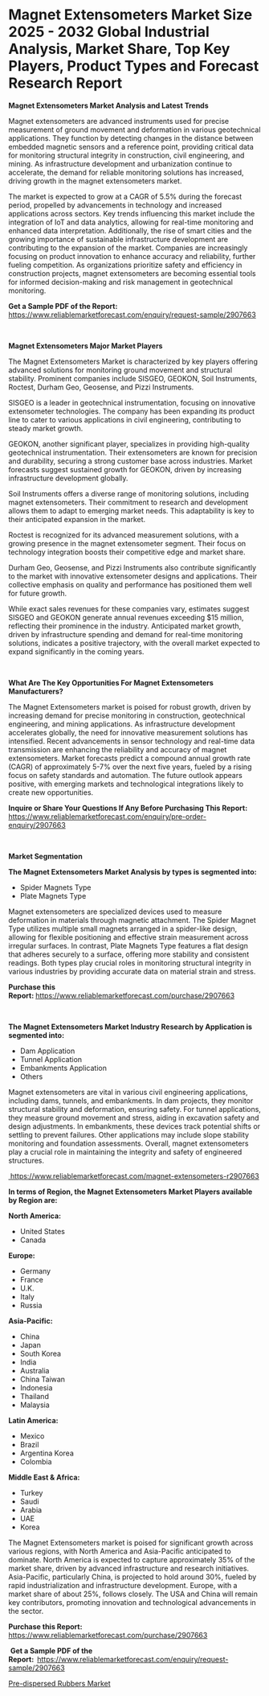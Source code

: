 <p><h1>Magnet Extensometers Market Size 2025 - 2032 Global Industrial Analysis, Market Share, Top Key Players, Product Types and Forecast Research Report</h1></p><p><strong>Magnet Extensometers Market Analysis and Latest Trends</strong></p>
<p><p>Magnet extensometers are advanced instruments used for precise measurement of ground movement and deformation in various geotechnical applications. They function by detecting changes in the distance between embedded magnetic sensors and a reference point, providing critical data for monitoring structural integrity in construction, civil engineering, and mining. As infrastructure development and urbanization continue to accelerate, the demand for reliable monitoring solutions has increased, driving growth in the magnet extensometers market.</p><p>The market is expected to grow at a CAGR of 5.5% during the forecast period, propelled by advancements in technology and increased applications across sectors. Key trends influencing this market include the integration of IoT and data analytics, allowing for real-time monitoring and enhanced data interpretation. Additionally, the rise of smart cities and the growing importance of sustainable infrastructure development are contributing to the expansion of the market. Companies are increasingly focusing on product innovation to enhance accuracy and reliability, further fueling competition. As organizations prioritize safety and efficiency in construction projects, magnet extensometers are becoming essential tools for informed decision-making and risk management in geotechnical monitoring.</p></p>
<p><strong>Get a Sample PDF of the Report:&nbsp;</strong> <a href="https://www.reliablemarketforecast.com/enquiry/request-sample/2907663?utm_campaign=3089&utm_medium=2&utm_source=Github&utm_content=ia&utm_term=12032025&utm_id=magnet-extensometers">https://www.reliablemarketforecast.com/enquiry/request-sample/2907663</a></p>
<p>&nbsp;</p>
<p><strong>Magnet Extensometers Major Market Players</strong></p>
<p><p>The Magnet Extensometers Market is characterized by key players offering advanced solutions for monitoring ground movement and structural stability. Prominent companies include SISGEO, GEOKON, Soil Instruments, Roctest, Durham Geo, Geosense, and Pizzi Instruments. </p><p>SISGEO is a leader in geotechnical instrumentation, focusing on innovative extensometer technologies. The company has been expanding its product line to cater to various applications in civil engineering, contributing to steady market growth. </p><p>GEOKON, another significant player, specializes in providing high-quality geotechnical instrumentation. Their extensometers are known for precision and durability, securing a strong customer base across industries. Market forecasts suggest sustained growth for GEOKON, driven by increasing infrastructure development globally.</p><p>Soil Instruments offers a diverse range of monitoring solutions, including magnet extensometers. Their commitment to research and development allows them to adapt to emerging market needs. This adaptability is key to their anticipated expansion in the market.</p><p>Roctest is recognized for its advanced measurement solutions, with a growing presence in the magnet extensometer segment. Their focus on technology integration boosts their competitive edge and market share.</p><p>Durham Geo, Geosense, and Pizzi Instruments also contribute significantly to the market with innovative extensometer designs and applications. Their collective emphasis on quality and performance has positioned them well for future growth.</p><p>While exact sales revenues for these companies vary, estimates suggest SISGEO and GEOKON generate annual revenues exceeding $15 million, reflecting their prominence in the industry. Anticipated market growth, driven by infrastructure spending and demand for real-time monitoring solutions, indicates a positive trajectory, with the overall market expected to expand significantly in the coming years.</p></p>
<p>&nbsp;</p>
<p><strong>What Are The Key Opportunities For Magnet Extensometers Manufacturers?</strong></p>
<p><p>The Magnet Extensometers market is poised for robust growth, driven by increasing demand for precise monitoring in construction, geotechnical engineering, and mining applications. As infrastructure development accelerates globally, the need for innovative measurement solutions has intensified. Recent advancements in sensor technology and real-time data transmission are enhancing the reliability and accuracy of magnet extensometers. Market forecasts predict a compound annual growth rate (CAGR) of approximately 5-7% over the next five years, fueled by a rising focus on safety standards and automation. The future outlook appears positive, with emerging markets and technological integrations likely to create new opportunities.</p></p>
<p><strong>Inquire or Share Your Questions If Any Before Purchasing This Report:</strong> <a href="https://www.reliablemarketforecast.com/enquiry/pre-order-enquiry/2907663?utm_campaign=3089&utm_medium=2&utm_source=Github&utm_content=ia&utm_term=12032025&utm_id=magnet-extensometers">https://www.reliablemarketforecast.com/enquiry/pre-order-enquiry/2907663</a></p>
<p>&nbsp;</p>
<p><strong>Market Segmentation</strong></p>
<p><strong>The Magnet Extensometers Market Analysis by types is segmented into:</strong></p>
<p><ul><li>Spider Magnets Type</li><li>Plate Magnets Type</li></ul></p>
<p><p>Magnet extensometers are specialized devices used to measure deformation in materials through magnetic attachment. The Spider Magnet Type utilizes multiple small magnets arranged in a spider-like design, allowing for flexible positioning and effective strain measurement across irregular surfaces. In contrast, Plate Magnets Type features a flat design that adheres securely to a surface, offering more stability and consistent readings. Both types play crucial roles in monitoring structural integrity in various industries by providing accurate data on material strain and stress.</p></p>
<p><strong>Purchase this Report:&nbsp;</strong><a href="https://www.reliablemarketforecast.com/purchase/2907663?utm_campaign=3089&utm_medium=2&utm_source=Github&utm_content=ia&utm_term=12032025&utm_id=magnet-extensometers">https://www.reliablemarketforecast.com/purchase/2907663</a></p>
<p>&nbsp;</p>
<p><strong>The Magnet Extensometers Market Industry Research by Application is segmented into:</strong></p>
<p><ul><li>Dam Application</li><li>Tunnel Application</li><li>Embankments Application</li><li>Others</li></ul></p>
<p><p>Magnet extensometers are vital in various civil engineering applications, including dams, tunnels, and embankments. In dam projects, they monitor structural stability and deformation, ensuring safety. For tunnel applications, they measure ground movement and stress, aiding in excavation safety and design adjustments. In embankments, these devices track potential shifts or settling to prevent failures. Other applications may include slope stability monitoring and foundation assessments. Overall, magnet extensometers play a crucial role in maintaining the integrity and safety of engineered structures.</p></p>
<p><a href="https://www.reliablemarketforecast.com/magnet-extensometers-r2907663?utm_campaign=3089&utm_medium=2&utm_source=Github&utm_content=ia&utm_term=12032025&utm_id=magnet-extensometers">&nbsp;https://www.reliablemarketforecast.com/magnet-extensometers-r2907663</a></p>
<p><strong>In terms of Region, the Magnet Extensometers Market Players available by Region are:</strong></p>
<p>
    <p> <strong> North America: </strong>
        <ul>
            <li>United States</li>
            <li>Canada</li>
        </ul>
        </p> 
    <p> <strong> Europe: </strong>
        <ul>
            <li>Germany</li>
            <li>France</li>
            <li>U.K.</li>
            <li>Italy</li>
            <li>Russia</li>
        </ul>
        </p> 
    <p> <strong> Asia-Pacific: </strong>
        <ul>
            <li>China</li>
            <li>Japan</li>
            <li>South Korea</li>
            <li>India</li>
            <li>Australia</li>
            <li>China Taiwan</li>
            <li>Indonesia</li>
            <li>Thailand</li>
            <li>Malaysia</li>
        </ul>
        </p> 
    <p> <strong> Latin America: </strong>
        <ul>
            <li>Mexico</li>
            <li>Brazil</li>
            <li>Argentina Korea</li>
            <li>Colombia</li>
        </ul>
        </p> 
    <p> <strong> Middle East & Africa: </strong>
        <ul>
            <li>Turkey</li>
            <li>Saudi</li>
            <li>Arabia</li>
            <li>UAE</li>
            <li>Korea</li>
        </ul>
    </p>
    </p>
<p><p>The Magnet Extensometers market is poised for significant growth across various regions, with North America and Asia-Pacific anticipated to dominate. North America is expected to capture approximately 35% of the market share, driven by advanced infrastructure and research initiatives. Asia-Pacific, particularly China, is projected to hold around 30%, fueled by rapid industrialization and infrastructure development. Europe, with a market share of about 25%, follows closely. The USA and China will remain key contributors, promoting innovation and technological advancements in the sector.</p></p>
<p><strong>Purchase this Report: </strong><a href="https://www.reliablemarketforecast.com/purchase/2907663?utm_campaign=3089&utm_medium=2&utm_source=Github&utm_content=ia&utm_term=12032025&utm_id=magnet-extensometers">https://www.reliablemarketforecast.com/purchase/2907663</a></p>
<p>&nbsp;<strong>Get a Sample PDF of the Report:&nbsp;&nbsp;</strong><a href="https://www.reliablemarketforecast.com/enquiry/request-sample/2907663?utm_campaign=3089&utm_medium=2&utm_source=Github&utm_content=ia&utm_term=12032025&utm_id=magnet-extensometers">https://www.reliablemarketforecast.com/enquiry/request-sample/2907663</a></p>
<p><strong></strong></p>
<p><p><a href="https://github.com/ravenecashe/Market-Research-Report-List-1/blob/main/pre-dispersed-rubbers-market.md?utm_campaign=3089&utm_medium=2&utm_source=Github&utm_content=ia&utm_term=12032025&utm_id=magnet-extensometers">Pre-dispersed Rubbers Market</a></p></p>
